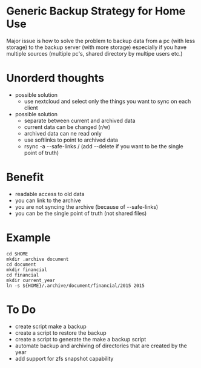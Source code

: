 # Generic Backup Strategy for Home Use

Major issue is how to solve the problem to backup data from a pc (with less storage) to the backup server (with more storage) especially if you have multiple sources (multiple pc's, shared directory by multipe users etc.)

# Unorderd thoughts

* possible solution
    * use nextcloud and select only the things you want to sync on each client
* possible solution
    * separate between current and archived data
    * current data can be changed (r/w)
    * archived data can ne read only
    * use softlinks to point to archived data
    * rsync -a --safe-links <source>/ <destination> (add --delete if you want to be the single point of truth)

# Benefit

* readable access to old data
* you can link to the archive
* you are not syncing the archive (because of --safe-links)
* you can be the single point of truth (not shared files)

# Example

```
cd $HOME
mkdir .archive document
cd document
mkdir financial
cd financial
mkdir current_year
ln -s ${HOME}/.archive/document/financial/2015 2015
```
# To Do

* create script make a backup
* create a script to restore the backup
* create a script to generate the make a backup script
* automate backup and archiving of directories that are created by the year
* add support for zfs snapshot capability
